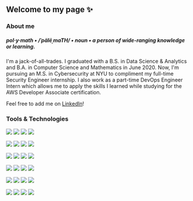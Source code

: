 ## Welcome to my page ✨

### About me
##### pol·y·math • /ˈpälēˌmaTH/ • noun • a person of wide-ranging knowledge or learning.

I'm a jack-of-all-trades. I graduated with a B.S. in Data Science & Analytics and B.A. in Computer Science and Mathematics in June 2020. Now, I'm pursuing an M.S. in Cybersecurity at NYU to compliment my full-time Security Engineer internship. I also work as a part-time DevOps Engineer Intern which allows me to apply the skills I learned while studying for the AWS Developer Associate certification.

Feel free to add me on [LinkedIn](https://www.linkedin.com/in/amaquiling/)!

### Tools & Technologies
![](https://img.shields.io/badge/Python-informational?style=flat&logo=Python&logoColor=white&color=3776AB)
![](https://img.shields.io/badge/Node.js-informational?style=flat&logo=Node.js&logoColor=white&color=3776AB)
![](https://img.shields.io/badge/Typescript-informational?style=flat&logo=Typescript&logoColor=white&color=3776AB)
![](https://img.shields.io/badge/Javascript-informational?style=flat&logo=Javascript&logoColor=white&color=3776AB)

![](https://img.shields.io/badge/PostgreSQL-informational?style=flat&logo=PostgreSQL&logoColor=white&color=47A248)
![](https://img.shields.io/badge/MySQL-informational?style=flat&logo=MySQL&logoColor=white&color=47A248)
![](https://img.shields.io/badge/MongoDB-informational?style=flat&logo=MongoDB&logoColor=white&color=47A248)
![](https://img.shields.io/badge/DynamoDB-informational?style=flat&logo=Amazon-AWS&logoColor=white&color=47A248)

![](https://img.shields.io/badge/Git-informational?style=flat&logo=Git&logoColor=white&color=F7B500)
![](https://img.shields.io/badge/VSCode-informational?style=flat&logo=visual-studio-code&logoColor=white&color=F7B500)
![](https://img.shields.io/badge/Postman-informational?style=flat&logo=Postman&logoColor=white&color=F7B500)
![](https://img.shields.io/badge/Jupyter-informational?style=flat&logo=Jupyter&logoColor=white&color=F7B500)

![](https://img.shields.io/badge/Express-informational?style=flat&logo=Express&logoColor=white&color=F79025)
![](https://img.shields.io/badge/React-informational?style=flat&logo=React&logoColor=white&color=F79025)
![](https://img.shields.io/badge/pandas-informational?style=flat&logo=pandas&logoColor=white&color=F79025)
![](https://img.shields.io/badge/scikit--learn-informational?style=flat&logo=scikit-learn&logoColor=white&color=F79025)

![](https://img.shields.io/badge/Docker-informational?style=flat&logo=Docker&logoColor=white&color=E44332)
![](https://img.shields.io/badge/Jenkins-informational?style=flat&logo=Jenkins&logoColor=white&color=E44332)
![](https://img.shields.io/badge/AWS-informational?style=flat&logo=Amazon-AWS&logoColor=white&color=E44332)
![](https://img.shields.io/badge/VMWare-informational?style=flat&logo=VMWare&logoColor=white&color=E44332)

![](https://img.shields.io/badge/Ubuntu-informational?style=flat&logo=VMWare&logoColor=white&color=7D4698)
![](https://img.shields.io/badge/Kali_Linux-informational?style=flat&logo=Kali-Linux&logoColor=white&color=7D4698)
![](https://img.shields.io/badge/macOS-informational?style=flat&logo=Apple&logoColor=white&color=7D4698)
![](https://img.shields.io/badge/Windows-informational?style=flat&logo=Windows&logoColor=white&color=7D4698)



<!--
**alymaquiling/alymaquiling** is a ✨ _special_ ✨ repository because its `README.md` (this file) appears on your GitHub profile.

Here are some ideas to get you started:

- 🔭 I’m currently working on ...
- 🌱 I’m currently learning ...
- 👯 I’m looking to collaborate on ...
- 🤔 I’m looking for help with ...
- 💬 Ask me about ...
- 📫 How to reach me: ...
- 😄 Pronouns: ...
- ⚡ Fun fact: ...
-->
